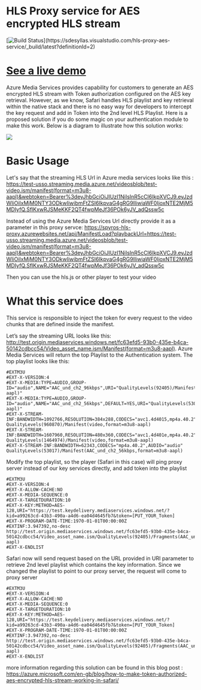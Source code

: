 # HLS Proxy service for AES encrypted HLS stream
[![Build Status](https://sdesyllas.visualstudio.com/hls-proxy-aes-service/_apis/build/status/hls-proxy-aes-service-ASP.NET%20Core%20(.NET%20Framework)-CI)](https://sdesyllas.visualstudio.com/hls-proxy-aes-service/_build/latest?definitionId=2)

# [See a live demo](http://spyros-hls-proxy.azurewebsites.net/hlsplayer.html)

Azure Media Services provides capability for customers to generate an AES encrypted HLS stream with Token authorization configured on the AES key retrieval. However, as we know, Safari handles HLS playlist and key retrieval within the native stack and there is no easy way for developers to intercept the key request and add in Token into the 2nd level HLS Playlist. Here is a proposed solution if you do some magic on your authentication module to make this work. Below is a diagram to illustrate how this solution works: 

![](http://acom.azurecomcdn.net/80C57D/blogmedia/blogmedia/2015/03/03/architecture_thumb.png)

# Basic Usage
Let's say that the streaming HLS Url in Azure media services looks like this :
https://test-usso.streaming.media.azure.net/videosblob/test-video.ism/manifest(format=m3u8-aapl)&webtoken=Bearer%3deyJhbGciOiJIUzI1NiIsInR5cCI6IkpXVCJ9.eyJzdWIiOiIxMjM0NTY3ODkwIiwibmFtZSI6IkpvaG4gRG9lIiwiaWF0IjoxNTE2MjM5MDIyfQ.SflKxwRJSMeKKF2QT4fwpMeJf36POk6yJV_adQssw5c

Instead of using the Azure Media Services Url directly provide it as a parameter in this proxy servce:
https://spyros-hls-proxy.azurewebsites.net/api/ManifestLoad?playbackUrl=https://test-usso.streaming.media.azure.net/videosblob/test-video.ism/manifest(format=m3u8-aapl)&webtoken=Bearer%3deyJhbGciOiJIUzI1NiIsInR5cCI6IkpXVCJ9.eyJzdWIiOiIxMjM0NTY3ODkwIiwibmFtZSI6IkpvaG4gRG9lIiwiaWF0IjoxNTE2MjM5MDIyfQ.SflKxwRJSMeKKF2QT4fwpMeJf36POk6yJV_adQssw5c

Then you can use the hls.js or other player to test your video


# What this service does
This service is responsible to inject the token for every request to the video chunks that are defined inside the manifest.

Let’s say the streaming URL looks like this: http://test.origin.mediaservices.windows.net/fc63efd5-93b0-435e-b4ca-50142cdbcc54/Video_asset_name.ism/Manifest(format=m3u8-aapl). Azure Media Services will return the top Playlist to the Authentication system. The top playlist looks like this:

```
#EXTM3U 
#EXT-X-VERSION:4 
#EXT-X-MEDIA:TYPE=AUDIO,GROUP-ID="audio",NAME="AAC_und_ch2_96kbps",URI="QualityLevels(92405)/Manifest(AAC_und_ch2_96kbps,format=m3u8-aapl)" 
#EXT-X-MEDIA:TYPE=AUDIO,GROUP-ID="audio",NAME="AAC_und_ch2_56kbps",DEFAULT=YES,URI="QualityLevels(53017)/Manifest(AAC_und_ch2_56kbps,format=m3u8-aapl)"
#EXT-X-STREAM-INF:BANDWIDTH=1092766,RESOLUTION=384x288,CODECS="avc1.4d4015,mp4a.40.2",AUDIO="audio"
QualityLevels(960870)/Manifest(video,format=m3u8-aapl)
#EXT-X-STREAM-INF:BANDWIDTH=1607960,RESOLUTION=480x360,CODECS="avc1.4d401e,mp4a.40.2",AUDIO="audio"
QualityLevels(1464974)/Manifest(video,format=m3u8-aapl)
#EXT-X-STREAM-INF:BANDWIDTH=62343,CODECS="mp4a.40.2",AUDIO="audio"
QualityLevels(53017)/Manifest(AAC_und_ch2_56kbps,format=m3u8-aapl) 
```
Modify the top playlist, so the player (Safari in this case) will ping proxy server instead of our key services directly, and add token into the playlist

```
#EXTM3U
#EXT-X-VERSION:4
#EXT-X-ALLOW-CACHE:NO
#EXT-X-MEDIA-SEQUENCE:0
#EXT-X-TARGETDURATION:10
#EXT-X-KEY:METHOD=AES-128,URI="https://test.keydelivery.mediaservices.windows.net/?kid=a99263cd-43b3-490a-a4d6-ea04d4645fb7&token=[PUT_YOUR_Token]
#EXT-X-PROGRAM-DATE-TIME:1970-01-01T00:00:00Z
#EXTINF:3.947392,no-desc
http://test.origin.mediaservices.windows.net/fc63efd5-93b0-435e-b4ca-50142cdbcc54/Video_asset_name.ism/QualityLevels(92405)/Fragments(AAC_und_ch2_96kbps=0,format=m3u8-aapl)
#EXT-X-ENDLIST
```

Safari now will send  request based on the URL provided in URI parameter to retrieve 2nd level playlist which contains the key information. Since we changed the playlist to point to our proxy server, the request will come to proxy server

```
#EXTM3U
#EXT-X-VERSION:4
#EXT-X-ALLOW-CACHE:NO
#EXT-X-MEDIA-SEQUENCE:0
#EXT-X-TARGETDURATION:10
#EXT-X-KEY:METHOD=AES-128,URI="https://test.keydelivery.mediaservices.windows.net/?kid=a99263cd-43b3-490a-a4d6-ea04d4645fb7&token=[PUT_YOUR_Token]
#EXT-X-PROGRAM-DATE-TIME:1970-01-01T00:00:00Z
#EXTINF:3.947392,no-desc
http://test.origin.mediaservices.windows.net/fc63efd5-93b0-435e-b4ca-50142cdbcc54/Video_asset_name.ism/QualityLevels(92405)/Fragments(AAC_und_ch2_96kbps=0,format=m3u8-aapl)
#EXT-X-ENDLIST
```

more information regarding this solution can be found in this blog post : 
https://azure.microsoft.com/en-gb/blog/how-to-make-token-authorized-aes-encrypted-hls-stream-working-in-safari/

